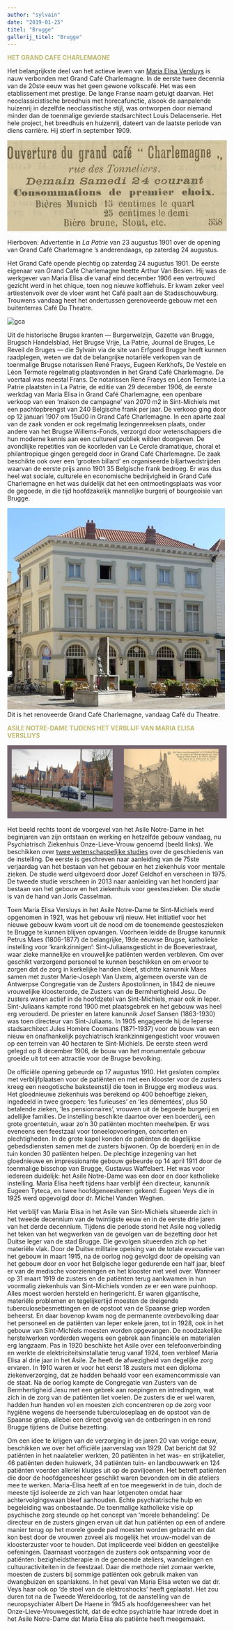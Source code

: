 ```yaml
---
author: "sylvain"
date: "2019-01-25"
titel: "Brugge"
gallerij_titel: "Brugge"
---
```

<span style="color:darkkhaki">**HET GRAND CAFE CHARLEMAGNE**</span>

Het belangrijkste deel van het actieve leven van [Maria Elisa Versluys](https://www.debleeckere.be/1878-octavia-versluys/mozaik/3-versluys) is nauw verbonden met Grand Café Charlemagne. In de eerste twee decennia van de 20ste eeuw was het geen gewone volkscafé. Het was een etablissement met prestige. De lange Franse naam getuigt daarvan. Het neoclassicistische breedhuis met horecafunctie, alsook de aanpalende huizenrij in dezelfde neoclassitische stijl, was ontworpen door niemand minder dan de toenmalige gevierde stadsarchitect Louis Delacenserie. Het hele project, het breedhuis en huizenrij, dateert van de laatste periode van diens carrière. Hij stierf in september 1909.

![ogc](ogc.jpg)

Hierboven: Advertentie in _La Patrie_ van 23 augustus 1901 over de opening van Grand Café Charlemagne ’s anderendaags, op zaterdag 24 augustus.

 Het Grand Café opende plechtig op zaterdag 24 augustus  1901. De eerste eigenaar van Grand Café Charlemagne heette Arthur Van Besien. Hij was de werkgever van Maria Elisa die vanaf eind december 1906 een vertrouwd gezicht werd in het chique, toen nog nieuwe koffiehuis. Er kwam zeker veel artiestenvolk over de vloer want het Café paalt aan de Stadsschouwburg. Trouwens vandaag heet het ondertussen gerenoveerde gebouw met een buitenterras Café Du Theatre.
 
![gca](gca.jpg)
 
 Uit de historische Brugse kranten ― Burgerwelzijn, Gazette van Brugge, Brugsch Handelsblad, Het Brugse Vrije, La Patrie, Journal de Bruges, Le Reveil de Bruges ― die Sylvain via de site van Erfgoed Brugge heeft kunnen raadplegen, weten we dat de belangrijke notariële verkopen van de toenmalige Brugse notarissen René Fraeys, Eugeen Kerkhofs, De Vestele en Léon Termote regelmatig plaatsvonden in het Grand Café Charlemagne. De voertaal was meestal Frans. De notarissen René Fraeys en Léon Termote La Patrie plaatsten in La Patrie, de editie van 29 december 1906, de eerste werkdag van Maria Elisa in Grand Café Charlemagne, een openbare verkoop van een ‘maison de campagne’ van 2070 m2 in Sint-Michiels met een pachtopbrengst van 240 Belgische frank per jaar. De verkoop ging door op 12 januari 1907 om 15u00 in Grand Café Charlemagne. In een aparte zaal van de zaak vonden er ook regelmatig lezingenreeksen plaats, onder andere van het Brugse Willems-Fonds, verzorgd door wetenschappers die hun moderne kennis aan een cultureel publiek wilden doorgeven. De avondlijke repetities van de koorleden van Le Cercle dramatique, choral et philantropique gingen geregeld door in Grand Café Charlemagne. De zaak beschikte ook over een ‘grooten billard’ en organiseerde biljartwedstrijden waarvan de eerste prijs anno 1901 35 Belgische frank bedroeg. Er was dus heel wat sociale, culturele en economische bedrijvigheid in Grand Café Charlemagne en het was duidelijk dat het een ontmoetingsplaats was voor de gegoede, in die tijd hoofdzakelijk mannelijke burgerij of bourgeoisie van Brugge.

 ![cdt](cdt.jpg)
 Dit is het renoveerde Grand Café Charlemagne, vandaag Café du Theatre.

<span style="color:darkkhaki">**ASILE NOTRE-DAME TIJDENS HET VERBLIJF VAN MARIA ELISA VERSLUYS**</span>

![as](as.jpg)

Het beeld rechts toont de voorgevel van het Asile Notre-Dame in het beginjaren van zijn ontstaan en werking en hetzelfde gebouw vandaag, nu Psychiatrisch Ziekenhuis Onze-Lieve-Vrouw genoemd (beeld links). We beschikken over [twee wetenschappelijke studies](https://www.debleeckere.be/onderzoek-bronnen) over de geschiedenis van de instelling. De eerste is geschreven naar aanleiding van de 75ste verjaardag van het bestaan van het gebouw en het ziekenhuis voor mentale zieken. De studie werd uitgevoerd door Jozef Geldhof en verscheen in 1975. De tweede studie verscheen in 2013 naar aanleiding van het honderd jaar bestaan van het gebouw en het ziekenhuis voor geesteszieken. Die studie is van de hand van Joris Casselman. 

Toen Maria Elisa Versluys in het Asile Notre-Dame te Sint-Michiels werd opgenomen in 1921, was het gebouw vrij nieuw. Het initiatief voor het nieuwe gebouw kwam voort uit de nood om de toenemende geesteszieken te Brugge te kunnen blijven opvangen. Voorheen leidde de Brugse kanunnik Petrus Maes (1806-1877) de belangrijke, 19de eeuwse Brugse, katholieke instelling voor ‘krankzinnigen’: Sint-Juliaansgesticht in de Boeveriestraat, waar zieke mannelijke en vrouwelijke patiënten werden verbleven. Om over geschikt verzorgend personeel te kunnen beschikken en om ervoor te zorgen dat de zorg in kerkelijke handen bleef, stichtte kanunnik Maes samen met zuster Marie-Joseph Van Uxem, algemeen overste van de Antwerpse Congregatie van de Zusters Apostolinnen, in 1842 de nieuwe vrouwelijke kloosterorde, de Zusters van de Bermhertigheid Jesu. De zusters waren actief in de hoofdzetel van Sint-Michiels, maar ook in Ieper. Sint-Juliaans kampte rond 1900 met plaatsgebrek en het gebouw was heel erg verouderd. De priester en latere kanunnik Josef Sansen (1863-1930) was toen directeur van Sint-Juliaans. In 1905 engageerde hij de Ieperse stadsarchitect Jules Homère Coomans (1871-1937) voor de bouw van een nieuw en onafhankelijk psychiatrisch krankzinnigengesticht voor vrouwen op een terrein van 40 hectaren te Sint-Michiels. De eerste steen werd gelegd op 8 december 1906, de bouw van het monumentale gebouw groeide uit tot een attractie voor de Brugse bevolking. 

De officiële opening gebeurde op 17 augustus 1910. Het gesloten complex met verblijfplaatsen voor de patiënten en met een klooster voor de zusters kreeg een neogotische baksteenstijl die toen in Brugge erg modieus was. Het gloednieuwe ziekenhuis  was berekend op 400 behoeftige zieken, ingedeeld in twee groepen: ‘les furieuses’ en ‘les démentées’, plus 50 betalende zieken, ‘les pensionnaires’, vrouwen uit de begoede burgerij en adellijke families. De instelling beschikte daartoe over een boerderij, een grote groentetuin, waar zo’n 30 patiënten mochten meehelpen. Er was eveneens een feestzaal voor toneelopvoeringen, concerten en plechtigheden. In de grote kapel konden de patiënten de dagelijkse  gebedsdiensten samen met de zusters bijwonen. Op de boerderij en in de tuin konden 30 patiënten helpen. De plechtige inzegening van het gloednieuwe en impressionante gebouw gebeurde op 14 april 1911 door de toenmalige bisschop van Brugge, Gustavus Waffelaert. Het was voor iedereen duidelijk: het Asile Notre-Dame was een door en door katholieke instelling. Maria Elisa heeft tijdens haar verblijf één directeur, kanunnik Eugeen Tyteca, en twee hoofdgeneesheren gekend: Eugeen Veys die in 1925 werd opgevolgd door dr. Michel Vanden Weghen. 

Het verblijf van Maria Elisa in het Asile van Sint-Michiels situeerde zich in het tweede decennium van de twintigste eeuw en in de eerste drie jaren van het derde decennium. Tijdens die periode stond het Asile nog volledig het teken van het wegwerken van de gevolgen van de bezetting door het Duitse leger van de stad Brugge. Die gevolgen situeerden zich op het materiële vlak. Door de Duitse militaire opeising van de totale evacuatie van het gebouw in maart 1915, na de oorlog nog gevolgd door de opeising van het gebouw door en voor het Belgische leger gedurende een half jaar, bleef er van de medische voorzieningen en het klooster niet veel over. Wanneer op 31 maart 1919 de zusters en de patiënten terug aankwamen in hun voormalig ziekenhuis van Sint-Michiels vonden ze er een ware puinhoop. Alles moest worden hersteld en heringericht. Er waren gigantische, materiële problemen en tegelijkertijd moesten de dreigende tuberculosebesmettingen en de opstoot van de Spaanse griep worden beheerst. En daar bovenop kwam nog de permanente overbevolking daar het personeel en de patiënten van Ieper enkele jaren, tot in 1928, ook in het gebouw van Sint-Michiels moesten worden opgevangen. De noodzakelijke herstelwerken vorderden wegens een gebrek aan financiële en materialen erg langzaam. Pas in 1920 beschikte het Asile over een telefoonverbinding en werkte de elektriciteitsinstallatie terug vanaf 1924, toen verbleef Maria Elisa al drie jaar in het Asile. Ze heeft de afwezigheid van degelijke zorg ervaren. In 1910 waren er voor het eerst 18 zusters met een diploma ziekenverzorging, dat ze hadden behaald voor een examencommissie van de staat. Na de oorlog kampte de Congregatie van Zusters van de Bermhertigheid Jesu met een gebrek aan roepingen en intredingen, wat zich in de zorg van de patiënten liet voelen. De zusters die er wel waren, hadden hun handen vol en moesten zich concentreren op de zorg voor hygiëne wegens de heersende tuberculoseplaag en de opstoot van de Spaanse griep, allebei een direct gevolg van de ontberingen in en rond Brugge tijdens de Duitse bezetting.

Om een idee te krijgen van de verzorging in de jaren 20 van vorige eeuw, beschikken we over het officiële jaarverslag van 1929. Dat bericht dat 92 patiënten in het naaiatelier werkten, 20 patiënten in het was- en strijkatelier, 46 patiënten deden huiswerk, 34 patiënten tuin- en landbouwwerk en 124 patiënten voerden allerlei klusjes uit op de paviljoenen. Het betreft patiënten die door de hoofdgeneesheer geschikt waren bevonden om in die ateliers mee te werken. Maria-Elisa heeft af en toe meegewerkt in de tuin, doch de meeste tijd isoleerde ze zich van haar lotgenoten omdat haar achtervolgingswaan bleef aanhouden. Echte psychiatrische hulp en begeleiding was onbestaande. De toenmalige katholieke visie op psychische zorg steunde op het concept van ‘morele behandeling’. De directeur en de zusters gingen ervan uit dat hun patiënten op een of andere manier terug op het morele goede pad moesten worden gebracht en dat kon best door de vrouwen zoveel als mogelijk het vrouw-model van de kloosterzuster voor te houden. Dat impliceerde veel bidden en geestelijke oefeningen. Daarnaast voorzagen de zusters ook ontspanning voor de patiënten: bezigheidstherapie in de genoemde ateliers, wandelingen en cultuuractiviteiten in de feestzaal. Daar die methode niet zomaar werkte, moesten de zusters bij sommige patiënten ook gebruik maken van dwangbuizen en spanlakens. In het geval van Maria Elisa weten we dat dr. Veys haar ook op ‘de stoel van de elektroshocks’ heeft geplaatst. Het zou duren tot na de Tweede Wereldoorlog, tot de aanstelling van de neuropsychiater Albert De Haene in 1945 als hoofdgeneesheer van het Onze-Lieve-Vrouwegesticht, dat de echte psychiatrie haar intrede doet in het Asile Notre-Dame dat Maria Elisa als patiënte heeft meegemaakt.
